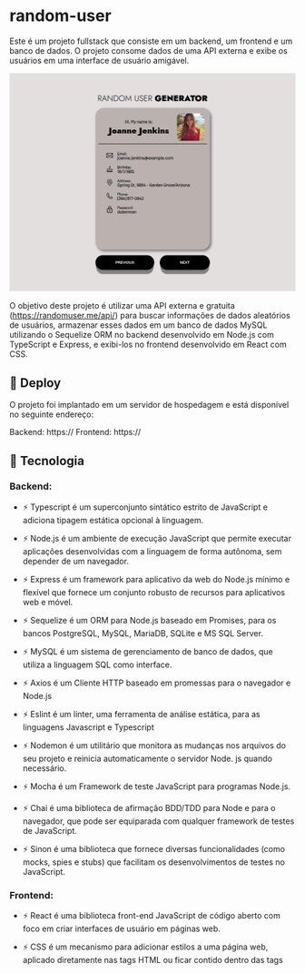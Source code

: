 # random-user

Este é um projeto fullstack que consiste em um backend, um frontend e um banco de dados. O projeto consome dados de uma API externa e exibe os usuários em uma interface de usuário amigável.

![preview](.github/preview.png)

O objetivo deste projeto é utilizar uma API externa e gratuita (https://randomuser.me/api/) para buscar informações de dados aleatórios de usuários, armazenar esses dados em um banco de dados MySQL utilizando o Sequelize ORM no backend desenvolvido em Node.js com TypeScript e Express, e exibi-los no frontend desenvolvido em React com CSS.

## 🔑 Deploy

O projeto foi implantado em um servidor de hospedagem e está disponível no seguinte endereço:

Backend: https://
Frontend: https://

## 🚀 Tecnologia

### Backend:

- ⚡ Typescript é um superconjunto sintático estrito de JavaScript e adiciona tipagem estática opcional à linguagem.

- ⚡ Node.js é um ambiente de execução JavaScript que permite executar aplicações desenvolvidas com a linguagem de forma autônoma, sem depender de um         navegador.

- ⚡ Express é um framework para aplicativo da web do Node.js mínimo e flexível que fornece um conjunto robusto de recursos para aplicativos web e móvel.

- ⚡ Sequelize é um ORM para Node.js baseado em Promises, para os bancos PostgreSQL, MySQL, MariaDB, SQLite e MS SQL Server.

- ⚡ MySQL é um sistema de gerenciamento de banco de dados, que utiliza a linguagem SQL como interface.

- ⚡ Axios é um Cliente HTTP baseado em promessas para o navegador e Node.js

- ⚡ Eslint é um linter, uma ferramenta de análise estática, para as linguagens Javascript e Typescript

- ⚡ Nodemon é um utilitário que monitora as mudanças nos arquivos do seu projeto e reinicia automaticamente o servidor Node. js quando necessário.

- ⚡ Mocha é um Framework de teste JavaScript para programas Node.js.

- ⚡ Chai é uma biblioteca de afirmação BDD/TDD para Node e para o navegador, que pode ser equiparada com qualquer framework de testes de JavaScript.

- ⚡ Sinon é uma biblioteca que fornece diversas funcionalidades (como mocks, spies e stubs) que facilitam os desenvolvimentos de testes no JavaScript.

### Frontend:

- ⚡ React é uma biblioteca front-end JavaScript de código aberto com foco em criar interfaces de usuário em páginas web.

- ⚡ CSS é um mecanismo para adicionar estilos a uma página web, aplicado diretamente nas tags HTML ou ficar contido dentro das tags <style>. Também é         possível, adicionar estilos adicionando um link para um arquivo CSS que contém os estilos.

## ✋🏻 Pré-requisitos

- [NPM](https://www.npmjs.com/): O NPM é um poderoso gerenciador de pacotes utilizado para administrar as bibliotecas e frameworks utilizados em uma        aplicação.

- [Node.js](https://nodejs.org/en): Software de código aberto, multiplataforma, baseado no interpretador V8 do Google e que permite a execução de códigos     JavaScript fora de um navegador web.

- [Docker](https://www.docker.com/): Software de código aberto usado para implantar aplicativos dentro de containers virtuais.

## :hammer_and_wrench: Configuração do Projeto.

1. Clone o repositório do projeto em seu ambiente local usando o seguinte comando:

- `git clone git@github.com:gemaquejr/random-user.git`

2. Instala as dependências:

- `npm install`

3. 🐳 Executar o Projeto

Na pasta app do projeto, suba o container utilizando o docker-compose.yml. Utilize o comando:

- `npm run compose:up`

Com isso, iniciará:

- o servidor backend;

- habilitará o banco de dados;

- o frontend.

4. Acesso à API

A API do backend estará disponível em http://localhost:3001/users após a execução do servidor. Você pode usar ferramentas como Insomnia, Postman ou até mesmo o navegador para acessar a API e visualizar os resultados.

5. Contribuição

Este projeto é de código aberto e aceita contribuições. Se você deseja contribuir para o projeto, sinta-se à vontade para fazer um fork e enviar um pull request com suas alterações. Certifique-se de seguir as melhores práticas de codificação, incluindo a execução de testes e a revisão do código antes de enviar as alterações.

6. Licença

Este projeto é licenciado sob a Licença MIT. Consulte o arquivo LICENSE para obter mais informações.
